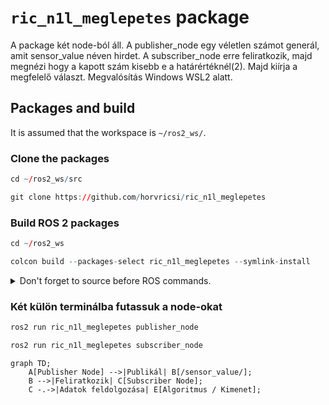 # `ric_n1l_meglepetes` package
A package két node-ból áll. A publisher_node egy véletlen számot generál, amit sensor_value néven hirdet. A subscriber_node erre feliratkozik, majd megnézi hogy a kapott szám kisebb e a határértéknél(2). Majd kiírja a megfelelő választ.
Megvalósítás Windows WSL2 alatt.
## Packages and build
It is assumed that the workspace is `~/ros2_ws/`.

### Clone the packages
``` r
cd ~/ros2_ws/src
```
``` r
git clone https://github.com/horvricsi/ric_n1l_meglepetes
```

### Build ROS 2 packages
``` r
cd ~/ros2_ws
```
``` r
colcon build --packages-select ric_n1l_meglepetes --symlink-install
```

<details>
<summary> Don't forget to source before ROS commands.</summary>

``` bash
source ~/ros2_ws/install/setup.bash
```
</details>

### Két külön terminálba futassuk a node-okat

``` r
ros2 run ric_n1l_meglepetes publisher_node
```

``` r
ros2 run ric_n1l_meglepetes subscriber_node
```

```mermaid
graph TD;
    A[Publisher Node] -->|Publikál| B[/sensor_value/];
    B -->|Feliratkozik| C[Subscriber Node];
    C -.->|Adatok feldolgozása| E[Algoritmus / Kimenet];
